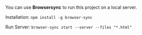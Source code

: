 You can use **Browsersync** to run this project on a local server.

Installation:
```npm install -g browser-sync```

Run Server:
```browser-sync start --server --files "*.html"```